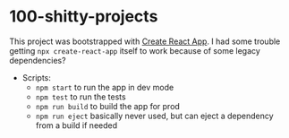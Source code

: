 # 100-shitty-projects

This project was bootstrapped with [Create React App](https://github.com/facebook/create-react-app). I had some trouble getting `npx create-react-app` itself to work because of some legacy dependencies? 

- Scripts: 
    - `npm start` to run the app in dev mode 
    - `npm test` to run the tests 
    - `npm run build` to build the app for prod 
    - `npm run eject` basically never used, but can eject a dependency from a build if needed 


